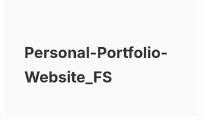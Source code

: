 # Personal-Portfolio-Website_FS
<!DOCTYPE html>
<html lang="en">
<head>
    <meta charset="UTF-8">
    <meta name="viewport" content="width=device-width, initial-scale=1.0">
    <title>My Portfolio</title>
    <link rel="stylesheet" href="https://cdnjs.cloudflare.com/ajax/libs/font-awesome/6.4.0/css/all.min.css">
    <style>
        :root {
            --primary-color: #3498db;
            --secondary-color: #2c3e50;
            --text-color: #333;
            --bg-color: #f9f9f9;
            --card-bg: #fff;
            --highlight-color: #3498db;
            --shadow: 0 5px 15px rgba(0, 0, 0, 0.1);
            --nav-bg: rgba(255, 255, 255, 0.9);
            --transition: all 0.3s ease;
        }

        .dark-mode {
            --primary-color: #3498db;
            --secondary-color: #f8f9fa;
            --text-color: #f8f9fa;
            --bg-color: #121212;
            --card-bg: #1e1e1e;
            --highlight-color: #3498db;
            --shadow: 0 5px 15px rgba(0, 0, 0, 0.3);
            --nav-bg: rgba(30, 30, 30, 0.9);
        }

        * {
            margin: 0;
            padding: 0;
            box-sizing: border-box;
            font-family: 'Poppins', sans-serif;
        }

        body {
            background-color: var(--bg-color);
            color: var(--text-color);
            transition: var(--transition);
            line-height: 1.6;
        }

        .container {
            max-width: 1200px;
            margin: 0 auto;
            padding: 0 20px;
        }

        header {
            background-color: var(--nav-bg);
            position: fixed;
            width: 100%;
            top: 0;
            z-index: 1000;
            box-shadow: var(--shadow);
            transition: var(--transition);
        }

        nav {
            display: flex;
            justify-content: space-between;
            align-items: center;
            padding: 20px 0;
        }

        .logo {
            font-size: 24px;
            font-weight: 700;
            color: var(--primary-color);
        }

        .nav-links {
            display: flex;
            list-style: none;
        }

        .nav-links li {
            margin-left: 30px;
        }

        .nav-links a {
            text-decoration: none;
            color: var(--text-color);
            font-weight: 500;
            transition: var(--transition);
            position: relative;
        }

        .nav-links a:hover {
            color: var(--primary-color);
        }

        .nav-links a::after {
            content: '';
            position: absolute;
            width: 0;
            height: 2px;
            background: var(--primary-color);
            bottom: -5px;
            left: 0;
            transition: var(--transition);
        }

        .nav-links a:hover::after {
            width: 100%;
        }

        .theme-toggle {
            background: none;
            border: none;
            color: var(--text-color);
            font-size: 20px;
            cursor: pointer;
            margin-left: 20px;
            transition: var(--transition);
        }

        .theme-toggle:hover {
            color: var(--primary-color);
        }

        section {
            padding: 100px 0;
        }

        .home {
            display: flex;
            align-items: left;
            min-height: 100vh;
            padding-top: 80px;
        }

        .home-content {
            flex: 1;
            padding-right: 40px;
        }

        .home-image {
            flex: 1;
            display: flex;
            justify-content: flex-end; /* Align image to the right */
            align-items: center;
        }

        .home-image img {
            max-width: 350px;
            width: 100%;
            height: auto;
            border-radius: 20px;
            box-shadow: var(--shadow);
            object-fit: cover;
            aspect-ratio: 1/1;
        }

        h1 {
            font-size: 40px;
            margin-bottom: 20px;
            color: var(--text-color);
        }

        .highlight {
            color: var(--highlight-color);
            font-weight: 600;
        }

        p {
            margin-bottom: 30px;
            font-size: 18px;
        }

        .btn {
            display: inline-block;
            padding: 12px 30px;
            background-color: var(--primary-color);
            color: white;
            border: none;
            border-radius: 50px;
            text-decoration: none;
            font-weight: 500;
            transition: var(--transition);
            margin-right: 15px;
            cursor: pointer;
        }

        .btn:hover {
            transform: translateY(-3px);
            box-shadow: 0 10px 20px rgba(0, 0, 0, 0.1);
        }

        .btn-outline {
            background-color: transparent;
            border: 2px solid var(--primary-color);
            color: var(--primary-color);
        }

        .btn-outline:hover {
            background-color: var(--primary-color);
            color: white;
        }

        .about {
            background-color: var(--card-bg);
            border-radius: 20px;
            padding: 60px;
            box-shadow: var(--shadow);
        }

        .about-content {
            display: flex;
            align-items: center;
        }

        .about-text {
            flex: 1;
            padding-left: 40px;
        }

        .about-image {
            flex: 1;
            text-align: center;
            display: flex;
            justify-content: center;
            align-items: center;
        }

        .about-image img {
            max-width: 350px;
            width: 100%;
            height: auto;
            border-radius: 20px;
            box-shadow: var(--shadow);
            object-fit: cover;
            aspect-ratio: 1/1;
        }

        .skills {
            text-align: center;
        }

        .skills-container {
            display: grid;
            grid-template-columns: repeat(auto-fit, minmax(300px, 1fr));
            gap: 30px;
            margin-top: 50px;
        }

        .skill-category {
            background-color: var(--card-bg);
            padding: 30px;
            border-radius: 15px;
            box-shadow: var(--shadow);
            transition: var(--transition);
        }

        .skill-category:hover {
            transform: translateY(-10px);
        }

        .skill-category h3 {
            margin-bottom: 20px;
            color: var(--primary-color);
        }

        .skill-list {
            display: flex;
            flex-wrap: wrap;
            justify-content: center;
            gap: 15px;
        }

        .skill-item {
            background-color: var(--primary-color);
            color: white;
            padding: 8px 15px;
            border-radius: 50px;
            font-size: 14px;
        }

        .contact {
            background-color: var(--card-bg);
            border-radius: 20px;
            padding: 60px;
            box-shadow: var(--shadow);
        }

        .contact-form {
            max-width: 600px;
            margin: 0 auto;
        }

        .form-group {
            margin-bottom: 25px;
        }

        .form-group label {
            display: block;
            margin-bottom: 8px;
            font-weight: 500;
        }

        .form-group input,
        .form-group textarea {
            width: 100%;
            padding: 12px 15px;
            border: 1px solid #ddd;
            border-radius: 8px;
            background-color: var(--card-bg);
            color: var(--text-color);
            transition: var(--transition);
        }

        .form-group input:focus,
        .form-group textarea:focus {
            border-color: var(--primary-color);
            outline: none;
        }

        .form-group textarea {
            resize: vertical;
            min-height: 150px;
        }

        .submit-btn {
            width: 100%;
            padding: 15px;
            font-size: 16px;
        }

        footer {
            text-align: center;
            padding: 30px 0;
            background-color: var(--card-bg);
            margin-top: 50px;
        }

        .social-links {
            margin-bottom: 20px;
        }

        .social-links a {
            display: inline-block;
            margin: 0 10px;
            color: var(--text-color);
            font-size: 20px;
            transition: var(--transition);
        }

        .social-links a:hover {
            color: var(--primary-color);
            transform: translateY(-3px);
        }

        @media (max-width: 768px) {
            .home {
                flex-direction: column;
            }
            
            .home-content,
            .about-text {
                padding-right: 0;
                padding-left: 0;
                margin-bottom: 40px;
            }

            .home,
            .about-content {
                flex-direction: column;
            }

            .nav-links {
                display: none;
            }

            h1 {
                font-size: 36px;
            }

            section {
                padding: 60px 0;
            }

            .about,
            .contact {
                padding: 30px;
            }

            .home-image {
                justify-content: center;
            }

            .home-image img,
            .about-image img {
                max-width: 280px;
            }
        }

        @media (max-width: 480px) {
            .home-image img,
            .about-image img {
                max-width: 220px;
            }
        }
    </style>
</head>
<body>
    <header>
        <div class="container">
            <nav>
                <div class="logo">Keerthi Bandaru</div>
                <ul class="nav-links">
                    <li><a href="#home">Home</a></li>
                    <li><a href="#about">About</a></li>
                    <li><a href="#skills">Skills</a></li>
                    <li><a href="#contact">Contact</a></li>
                </ul>
                <button class="theme-toggle" id="themeToggle">
                    <i class="fas fa-moon"></i>
                </button>
            </nav>
        </div>
    </header>

    <section id="home" class="home">
        <div class="container">
            <div class="home-content">
                <h1>Hi, I'm <span class="highlight">Keerthi</span><br>I'm Web Developer</h1>
                <p>Welcome to my web developer portfolio! I'm Keerthi, a skilled and creative web developer with a passion for creating beautiful, responsive, and user-friendly websites.</p>
                <div class="buttons">
                    <a href="#contact" class="btn">Hire Me</a>
                    <a href="#contact" class="btn btn-outline">Contact</a>
                </div>
            </div>
            <div class="home-image">
                <img src="profile.jpg" alt="Keerthi's Photo">
            </div>
        </div>
    </section>

    <section id="about" class="section">
        <div class="container">
            <div class="about">
                <div class="about-content">
                    <div class="about-image">
                        <img src="profile.jpg" alt="Keerthi's Photo">
                    </div>
                    <div class="about-text">
                        <h2>About <span class="highlight">Me</span></h2>
                        <p>I'm a passionate <span class="highlight">Web Developer</span> with a strong interest in creating dynamic and responsive websites. With experience in frontend development, I specialize in building modern user interfaces that are both functional and visually appealing. I love transforming ideas into real-world digital experiences.</p>
                        <p>Currently pursuing B.Tech and constantly learning new tools and technologies to grow as a full-stack developer.</p>
                        <p>Skilled in <span class="highlight">HTML, CSS, JavaScript, and React</span>. Currently pursuing my B.Tech and actively enhancing my skills to become a full-stack developer.</p>
                        <a href="#contact" class="btn">Contact Me</a>
                    </div>
                </div>
            </div>
        </div>
    </section>

    <section id="skills" class="skills section">
        <div class="container">
            <h2>My <span class="highlight">Skills</span></h2>
            <div class="skills-container">
                <div class="skill-category">
                    <h3>Programming Languages</h3>
                    <div class="skill-list">
                        <span class="skill-item">C/C++</span>
                        <span class="skill-item">Java</span>
                        <span class="skill-item">Python</span>
                    </div>
                </div>
                <div class="skill-category">
                    <h3>Web Development</h3>
                    <div class="skill-list">
                        <span class="skill-item">HTML</span>
                        <span class="skill-item">CSS</span>
                        <span class="skill-item">JavaScript</span>
                        <span class="skill-item">React</span>
                    </div>
                </div>
                <div class="skill-category">
                    <h3>Languages</h3>
                    <div class="skill-list">
                        <span class="skill-item">Telugu</span>
                        <span class="skill-item">Hindi</span>
                        <span class="skill-item">English</span>
                    </div>
                </div>
                <div class="skill-category">
                    <h3>Soft Skills</h3>
                    <div class="skill-list">
                        <span class="skill-item">Creativity</span>
                        <span class="skill-item">Leadership</span>
                        <span class="skill-item">Problem Solving</span>
                        <span class="skill-item">Teamwork</span>
                    </div>
                </div>
            </div>
        </div>
    </section>

    <section id="contact" class="section">
        <div class="container">
            <div class="contact">
                <h2>Contact <span class="highlight">Me</span></h2>
                <form class="contact-form" id="contactForm">
                    <div class="form-group">
                        <label for="name">Full Name</label>
                        <input type="text" id="name" name="name" required>
                    </div>
                    <div class="form-group">
                        <label for="phone">Phone Number</label>
                        <input type="tel" id="phone" name="phone" required>
                    </div>
                    <div class="form-group">
                        <label for="email">Email</label>
                        <input type="email" id="email" name="email" required>
                    </div>
                    <div class="form-group">
                        <label for="message">Your Message</label>
                        <textarea id="message" name="message" required></textarea>
                    </div>
                    <button type="submit" class="btn submit-btn">Send Message</button>
                </form>
            </div>
        </div>
    </section>

    <footer>
        <div class="container">
            <div class="social-links">
                <a href="#"><i class="fab fa-github"></i></a>
                <a href="#"><i class="fab fa-linkedin"></i></a>
                <a href="#"><i class="fab fa-twitter"></i></a>
                <a href="#"><i class="fab fa-instagram"></i></a>
            </div>
            <p>&copy; 2023-2027</p>
        </div>
    </footer>

    <script>
        // Theme Toggle
        const themeToggle = document.getElementById('themeToggle');
        const body = document.body;
        const icon = themeToggle.querySelector('i');

        // Check for saved user preference, if any
        const currentTheme = localStorage.getItem('theme');
        if (currentTheme) {
            body.classList.add(currentTheme);
            if (currentTheme === 'dark-mode') {
                icon.classList.remove('fa-moon');
                icon.classList.add('fa-sun');
            }
        }

        themeToggle.addEventListener('click', () => {
            body.classList.toggle('dark-mode');
            
            if (body.classList.contains('dark-mode')) {
                icon.classList.remove('fa-moon');
                icon.classList.add('fa-sun');
                localStorage.setItem('theme', 'dark-mode');
            } else {
                icon.classList.remove('fa-sun');
                icon.classList.add('fa-moon');
                localStorage.setItem('theme', '');
            }
        });

        // Smooth scrolling for navigation links
        document.querySelectorAll('a[href^="#"]').forEach(anchor => {
            anchor.addEventListener('click', function(e) {
                e.preventDefault();
                
                document.querySelector(this.getAttribute('href')).scrollIntoView({
                    behavior: 'smooth'
                });
            });
        });

        // Form submission
        const contactForm = document.getElementById('contactForm');
        contactForm.addEventListener('submit', function(e) {
            e.preventDefault();
            
            // Get form values
            const name = document.getElementById('name').value;
            const phone = document.getElementById('phone').value;
            const email = document.getElementById('email').value;
            const message = document.getElementById('message').value;
            
            // Here you would typically send the data to a server
            console.log({ name, phone, email, message });
            
            // Show success message
            alert('Thank you for your message! I will get back to you soon.');
            
            // Reset form
            contactForm.reset();
        });
    </script>
</body>
</html>
